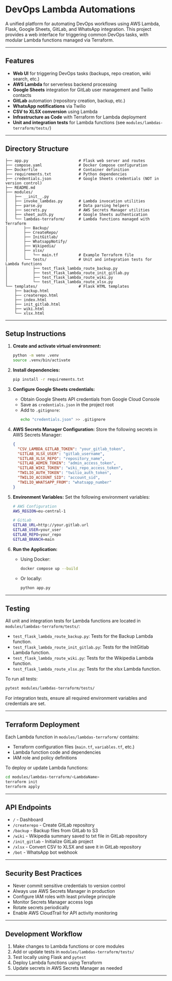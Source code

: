 # DevOps Lambda Automations

A unified platform for automating DevOps workflows using AWS Lambda, Flask, Google Sheets, GitLab, and WhatsApp integration. This project provides a web interface for triggering common DevOps tasks, with modular Lambda functions managed via Terraform.

---

## Features

- **Web UI** for triggering DevOps tasks (backups, repo creation, wiki search, etc.)
- **AWS Lambda** for serverless backend processing
- **Google Sheets** integration for GitLab user management and Twilio contacts
- **GitLab** automation (repository creation, backup, etc.)
- **WhatsApp notifications** via Twilio
- **CSV to XLSX conversion** using Lambda
- **Infrastructure as Code** with Terraform for Lambda deployment
- **Unit and integration tests** for Lambda functions (see `modules/lambdas-terraform/tests/`)

---

## Directory Structure

```
├── app.py                      # Flask web server and routes
├── compose.yaml                # Docker Compose configuration
├── Dockerfile                  # Container definition
├── requirements.txt            # Python dependencies
├── credentials.json            # Google Sheets credentials (NOT in version control)
├── README.md
├── modules/
│   ├── __init__.py
│   ├── invoke_lambdas.py       # Lambda invocation utilities 
│   ├── parse.py                # Data parsing helpers
│   ├── secrets.py              # AWS Secrets Manager utilities
│   ├── sheet_auth.py           # Google Sheets authentication
│   └── lambdas-terraform/      # Lambda functions managed with Terraform
│       ├── Backup/
│       ├── CreateRepo/
│       ├── InitGitlab/
│       ├── WhatsappNotify/
│       ├── Wikipedia/
│       ├── xlsx/
│       │   └── main.tf         # Example Terraform file
│       └── tests/              # Unit and integration tests for Lambda functions
│           ├── test_flask_lambda_route_backup.py
│           ├── test_flask_lambda_route_init_gitlab.py
│           ├── test_flask_lambda_route_wiki.py
│           └── test_flask_lambda_route_xlsx.py
└── templates/                  # Flask HTML templates
    ├── backup.html
    ├── createrepo.html
    ├── index.html
    ├── init_gitlab.html
    ├── wiki.html
    └── xlsx.html
```

---

## Setup Instructions

1. **Create and activate virtual environment:**
   ```bash
   python -m venv .venv
   source .venv/bin/activate
   ```

2. **Install dependencies:**
   ```bash
   pip install -r requirements.txt
   ```

3. **Configure Google Sheets credentials:**
   - Obtain Google Sheets API credentials from Google Cloud Console
   - Save as `credentials.json` in the project root
   - Add to `.gitignore`:
     ```bash
     echo "credentials.json" >> .gitignore
     ```

4. **AWS Secrets Manager Configuration:**
   Store the following secrets in AWS Secrets Manager:
   ```json
   {
     "CSV_LAMBDA_GITLAB_TOKEN": "your_gitlab_token",
     "GITLAB_XLSX_USER": "gitlab_username",
     "GITLAB_XLSX_REPO": "repository_name",
     "GITLAB_ADMIN_TOKEN": "admin_access_token",
     "GITLAB_WIKI_TOKEN": "wiki_repo_access_token",
     "TWILIO_AUTH_TOKEN": "twilio_auth_token",
     "TWILIO_ACCOUNT_SID": "account_sid",
     "TWILIO_WHATSAPP_FROM": "whatsapp_number"
   }
   ```

5. **Environment Variables:**
   Set the following environment variables:
   ```bash
   # AWS Configuration
   AWS_REGION=eu-central-1

   # GitLab
   GITLAB_URL=http://your.gitlab.url
   GITLAB_USER=your_user
   GITLAB_REPO=your_repo
   GITLAB_BRANCH=main
   ```

6. **Run the Application:**
   - Using Docker:
     ```bash
     docker compose up --build
     ```
   - Or locally:
     ```bash
     python app.py
     ```

---

## Testing

All unit and integration tests for Lambda functions are located in `modules/lambdas-terraform/tests/`:

- `test_flask_lambda_route_backup.py`: Tests for the Backup Lambda function.
- `test_flask_lambda_route_init_gitlab.py`: Tests for the InitGitlab Lambda function.
- `test_flask_lambda_route_wiki.py`: Tests for the Wikipedia Lambda function.
- `test_flask_lambda_route_xlsx.py`: Tests for the xlsx Lambda function.

To run all tests:

```bash
pytest modules/lambdas-terraform/tests/
```

For integration tests, ensure all required environment variables and credentials are set.

---

## Terraform Deployment

Each Lambda function in `modules/lambdas-terraform/` contains:

- Terraform configuration files (`main.tf`, `variables.tf`, etc.)
- Lambda function code and dependencies
- IAM role and policy definitions

To deploy or update Lambda functions:

```bash
cd modules/lambdas-terraform/<LambdaName>
terraform init
terraform apply
```

---

## API Endpoints

- `/` - Dashboard
- `/createrepo` - Create GitLab repository
- `/backup` - Backup files from GitLab to S3
- `/wiki` - Wikipedia summary saved to txt file in GitLab repository
- `/init_gitlab` - Initialize GitLab project
- `/xlsx` - Convert CSV to XLSX and save it in GitLab repository
- `/bot` - WhatsApp bot webhook

---

## Security Best Practices

- Never commit sensitive credentials to version control
- Always use AWS Secrets Manager in production
- Configure IAM roles with least privilege principle
- Monitor Secrets Manager access logs
- Rotate secrets periodically
- Enable AWS CloudTrail for API activity monitoring

---

## Development Workflow

1. Make changes to Lambda functions or core modules
2. Add or update tests in `modules/lambdas-terraform/tests/`
3. Test locally using Flask and `pytest`
4. Deploy Lambda functions using Terraform
5. Update secrets in AWS Secrets Manager as needed

---